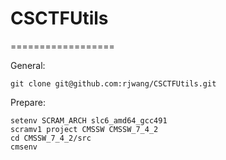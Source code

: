 # CSCTFUtils
==================

General:

	git clone git@github.com:rjwang/CSCTFUtils.git

Prepare:

	setenv SCRAM_ARCH slc6_amd64_gcc491
	scramv1 project CMSSW CMSSW_7_4_2
	cd CMSSW_7_4_2/src
	cmsenv

